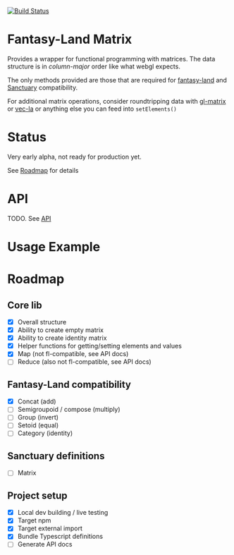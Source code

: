 [![Build Status](https://travis-ci.org/dakom/fl-matrix.svg?branch=master)](https://travis-ci.org/dakom/fl-matrix)

# Fantasy-Land Matrix

Provides a wrapper for functional programming with matrices. The data structure is in _column-major_ order like what webgl expects.

The only methods provided are those that are required for [fantasy-land](https://github.com/fantasyland/fantasy-land) and [Sanctuary](https://sanctuary.js.org/) compatibility.

For additional matrix operations, consider roundtripping data with [gl-matrix](http://glmatrix.net/) or [vec-la](https://github.com/francisrstokes/vec-la) or anything else you can feed into `setElements()`

# Status

Very early alpha, not ready for production yet. 

See [Roadmap](#Roadmap) for details

# API

TODO. See [API](docs/API.md)

# Usage Example


# Roadmap

## Core lib

- [x] Overall structure
- [x] Ability to create empty matrix
- [x] Ability to create identity matrix
- [x] Helper functions for getting/setting elements and values
- [x] Map (not fl-compatible, see API docs)
- [ ] Reduce (also not fl-compatible, see API docs)

## Fantasy-Land compatibility

- [x] Concat (add)
- [ ] Semigroupoid / compose (multiply)
- [ ] Group (invert)
- [ ] Setoid (equal)
- [ ] Category (identity)

## Sanctuary definitions

- [ ] Matrix

## Project setup

- [x] Local dev building / live testing
- [x] Target npm
- [x] Target external import
- [x] Bundle Typescript definitions
- [ ] Generate API docs
